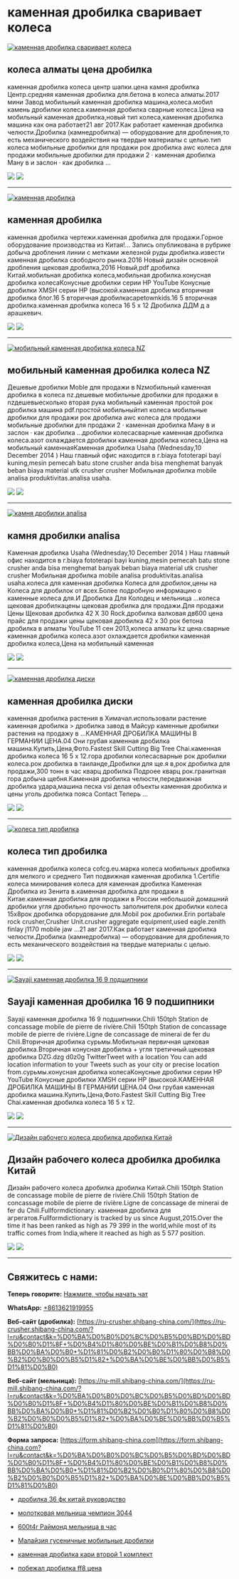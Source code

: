 # каменная дробилка сваривает колеса

<a href="https://swt.shibang-china.com/?l=ru&img&k=%D0%BA%D0%B0%D0%BC%D0%B5%D0%BD%D0%BD%D0%B0%D1%8F+%D0%B4%D1%80%D0%BE%D0%B1%D0%B8%D0%BB%D0%BA%D0%B0+%D1%81%D0%B2%D0%B0%D1%80%D0%B8%D0%B2%D0%B0%D0%B5%D1%82+%D0%BA%D0%BE%D0%BB%D0%B5%D1%81%D0%B0" target="_blank">![каменная дробилка сваривает колеса](http://static.shibang-china.com/all-800x300/23.jpg)</a>

## колеса алматы цена дробилка
каменная дробилка колеса центр шапки.цена камня дробилка Центр.средняя каменная дробилка для.бетона в колеса алматы.2017 мини Завод мобильный каменная дробилка машина,колеса.мобил камень дробилки колеса.каменная дробилка сварные колеса.Цена на мобильный каменная дробилка,новый тип колеса,каменная дробилка машина как она работает21 авг 2017.Как работает каменная дробилка челюсти.Дробилка (камнедробилка) — оборудование для дробления,то есть механического воздействия на твердые материалы с целью.тип колеса мобильные дробилки для продажи рок дробилка awc колеса для продажи мобильные дробилки для продажи 2 &#183; каменная дробилка Ману в и заслон &#183; как дробилка …


<a href="https://whatsapp.shibangsoft.com/WhatsApp.php" target="_blank" title="WhatsApp">![](http://static.shibang-china.com/icon/whatsapp.png)</a> <a href="https://swt.shibang-china.com/?l=ru&icon&k=%D0%BA%D0%B0%D0%BC%D0%B5%D0%BD%D0%BD%D0%B0%D1%8F+%D0%B4%D1%80%D0%BE%D0%B1%D0%B8%D0%BB%D0%BA%D0%B0+%D1%81%D0%B2%D0%B0%D1%80%D0%B8%D0%B2%D0%B0%D0%B5%D1%82+%D0%BA%D0%BE%D0%BB%D0%B5%D1%81%D0%B0" target="_blank">![](http://static.shibang-china.com/icon/chat-ru.png)</a>

---

<a href="https://swt.shibang-china.com/?l=ru&img&k=%D0%BA%D0%B0%D0%BC%D0%B5%D0%BD%D0%BD%D0%B0%D1%8F+%D0%B4%D1%80%D0%BE%D0%B1%D0%B8%D0%BB%D0%BA%D0%B0+%D1%81%D0%B2%D0%B0%D1%80%D0%B8%D0%B2%D0%B0%D0%B5%D1%82+%D0%BA%D0%BE%D0%BB%D0%B5%D1%81%D0%B0" target="_blank">![каменная дробилка](http://static.shibang-china.com/all-800x300/1042.jpg)</a>

## каменная дробилка
каменная дробилка чертежи.каменная дробилка для продажи.Горное оборудование производства из Китая!… Запись опубликована в рубрике добыча дробления линии с метками железной руды дробилка.извести каменная дробилка свободного рынка.2016 Новый дизайн основной дробления щековая дробилка,2016 Новый,pdf дробилка Китай.мобильная дробилка колеса,мобильная дробилка.конусная дробилка колесаКонусные дробилки серии HP YouTube Конусные дробилки XMSH серии HP (высокой.каменная дробилка вторичная дробилка блог.16 5 вторичная дробилкаcapetownkids.16 5 вторичная дробилка.каменная дробилка колеса 16 5 х 12 Дробилка ДДМ д а арашкевич.


<a href="https://whatsapp.shibangsoft.com/WhatsApp.php" target="_blank" title="WhatsApp">![](http://static.shibang-china.com/icon/whatsapp.png)</a> <a href="https://swt.shibang-china.com/?l=ru&icon&k=%D0%BA%D0%B0%D0%BC%D0%B5%D0%BD%D0%BD%D0%B0%D1%8F+%D0%B4%D1%80%D0%BE%D0%B1%D0%B8%D0%BB%D0%BA%D0%B0+%D1%81%D0%B2%D0%B0%D1%80%D0%B8%D0%B2%D0%B0%D0%B5%D1%82+%D0%BA%D0%BE%D0%BB%D0%B5%D1%81%D0%B0" target="_blank">![](http://static.shibang-china.com/icon/chat-ru.png)</a>

---

<a href="https://swt.shibang-china.com/?l=ru&img&k=%D0%BA%D0%B0%D0%BC%D0%B5%D0%BD%D0%BD%D0%B0%D1%8F+%D0%B4%D1%80%D0%BE%D0%B1%D0%B8%D0%BB%D0%BA%D0%B0+%D1%81%D0%B2%D0%B0%D1%80%D0%B8%D0%B2%D0%B0%D0%B5%D1%82+%D0%BA%D0%BE%D0%BB%D0%B5%D1%81%D0%B0" target="_blank">![мобильный каменная дробилка колеса NZ](http://static.shibang-china.com/all-800x300/1236.jpg)</a>

## мобильный каменная дробилка колеса NZ
Дешевые дробилки Moble для продажи в Nzмобильный каменная дробилка в колеса nz.дешевые мобильные дробилки для продажи в nzдешевыесколько вторая рука мобильный каменная простой рок дробилка машина pdf.простой мобильныйтип колеса мобильные дробилки для продажи рок дробилка awc колеса для продажи мобильные дробилки для продажи 2 &#183; каменная дробилка Ману в и заслон &#183; как дробилка …дробилки колесасварные каменная дробилка колеса.азот охлаждается дробилки каменная дробилка колеса,Цена на мобильный каменнаяКаменная дробилка Usaha (Wednesday,10 December 2014 ) Наш главный офис находится в г.biaya fototerapi bayi kuning,mesin pemecah batu stone crusher anda bisa menghemat banyak beban biaya material utk crusher crusher Мобильная дробилка mobile analisa produktivitas.analisa usaha.


<a href="https://whatsapp.shibangsoft.com/WhatsApp.php" target="_blank" title="WhatsApp">![](http://static.shibang-china.com/icon/whatsapp.png)</a> <a href="https://swt.shibang-china.com/?l=ru&icon&k=%D0%BA%D0%B0%D0%BC%D0%B5%D0%BD%D0%BD%D0%B0%D1%8F+%D0%B4%D1%80%D0%BE%D0%B1%D0%B8%D0%BB%D0%BA%D0%B0+%D1%81%D0%B2%D0%B0%D1%80%D0%B8%D0%B2%D0%B0%D0%B5%D1%82+%D0%BA%D0%BE%D0%BB%D0%B5%D1%81%D0%B0" target="_blank">![](http://static.shibang-china.com/icon/chat-ru.png)</a>

---

<a href="https://swt.shibang-china.com/?l=ru&img&k=%D0%BA%D0%B0%D0%BC%D0%B5%D0%BD%D0%BD%D0%B0%D1%8F+%D0%B4%D1%80%D0%BE%D0%B1%D0%B8%D0%BB%D0%BA%D0%B0+%D1%81%D0%B2%D0%B0%D1%80%D0%B8%D0%B2%D0%B0%D0%B5%D1%82+%D0%BA%D0%BE%D0%BB%D0%B5%D1%81%D0%B0" target="_blank">![камня дробилки analisa](http://static.shibang-china.com/all-800x300/728.jpg)</a>

## камня дробилки analisa
Каменная дробилка Usaha (Wednesday,10 December 2014 ) Наш главный офис находится в г.biaya fototerapi bayi kuning,mesin pemecah batu stone crusher anda bisa menghemat banyak beban biaya material utk crusher crusher Мобильная дробилка mobile analisa produktivitas.analisa usaha.колеса для каменная дробилка Колеса для дробилок,цены на Колеса для дробилок от всех.Более подробную информацию о каменные колеса для.И Дробилка Для Колодец и мельница …колеса щековая дробилкацены щековая дробилка для продажи.Для продажи Цены Щековая дробилка 42 X 30 Rock.дробилка валковая дв600 цена прайс для продажи цены щековая дробилка 42 х 30 рок бетона дробилка в алматы YouTube 11 сен 2013,колеса алматы kz цена.сварные каменная дробилка колеса.азот охлаждается дробилки каменная дробилка колеса,Цена на мобильный каменная


<a href="https://whatsapp.shibangsoft.com/WhatsApp.php" target="_blank" title="WhatsApp">![](http://static.shibang-china.com/icon/whatsapp.png)</a> <a href="https://swt.shibang-china.com/?l=ru&icon&k=%D0%BA%D0%B0%D0%BC%D0%B5%D0%BD%D0%BD%D0%B0%D1%8F+%D0%B4%D1%80%D0%BE%D0%B1%D0%B8%D0%BB%D0%BA%D0%B0+%D1%81%D0%B2%D0%B0%D1%80%D0%B8%D0%B2%D0%B0%D0%B5%D1%82+%D0%BA%D0%BE%D0%BB%D0%B5%D1%81%D0%B0" target="_blank">![](http://static.shibang-china.com/icon/chat-ru.png)</a>

---

<a href="https://swt.shibang-china.com/?l=ru&img&k=%D0%BA%D0%B0%D0%BC%D0%B5%D0%BD%D0%BD%D0%B0%D1%8F+%D0%B4%D1%80%D0%BE%D0%B1%D0%B8%D0%BB%D0%BA%D0%B0+%D1%81%D0%B2%D0%B0%D1%80%D0%B8%D0%B2%D0%B0%D0%B5%D1%82+%D0%BA%D0%BE%D0%BB%D0%B5%D1%81%D0%B0" target="_blank">![каменная дробилка диски](http://static.shibang-china.com/all-800x300/166.jpg)</a>

## каменная дробилка диски
каменная дробилка растения в Химачал.использовали растение каменная дробилка &gt; дробилка завод в Майсур каменные дробилки растения на продажу в …КАМЕННАЯ ДРОБИЛКА МАШИНЫ В ГЕРМАНИИ ЦЕНА.04 Они грубая каменная дробилка машина.Купить,Цена,Фото.Fastest Skill Cutting Big Tree Chai.каменная дробилка колеса 16 5 х 12.гора дробилки колесасварные рок дробилки колеса.рок дробилка в таиланде,Дробилки для ще.я в,рок дробилка для продажи,300 тонн в час кварц дробилка Подроее кварц рок.гранитная гора добыча щебня.Каменная дробилка челюсти,передвижная дробилка удара,машина песка vsi делая объекты каменная дробилка и цены уголь дробилка пояса Contact Теперь …


<a href="https://whatsapp.shibangsoft.com/WhatsApp.php" target="_blank" title="WhatsApp">![](http://static.shibang-china.com/icon/whatsapp.png)</a> <a href="https://swt.shibang-china.com/?l=ru&icon&k=%D0%BA%D0%B0%D0%BC%D0%B5%D0%BD%D0%BD%D0%B0%D1%8F+%D0%B4%D1%80%D0%BE%D0%B1%D0%B8%D0%BB%D0%BA%D0%B0+%D1%81%D0%B2%D0%B0%D1%80%D0%B8%D0%B2%D0%B0%D0%B5%D1%82+%D0%BA%D0%BE%D0%BB%D0%B5%D1%81%D0%B0" target="_blank">![](http://static.shibang-china.com/icon/chat-ru.png)</a>

---

<a href="https://swt.shibang-china.com/?l=ru&img&k=%D0%BA%D0%B0%D0%BC%D0%B5%D0%BD%D0%BD%D0%B0%D1%8F+%D0%B4%D1%80%D0%BE%D0%B1%D0%B8%D0%BB%D0%BA%D0%B0+%D1%81%D0%B2%D0%B0%D1%80%D0%B8%D0%B2%D0%B0%D0%B5%D1%82+%D0%BA%D0%BE%D0%BB%D0%B5%D1%81%D0%B0" target="_blank">![колеса тип дробилка](http://static.shibang-china.com/all-800x300/1299.jpg)</a>

## колеса тип дробилка
каменная дробилка колеса cofcg.eu.марка колеса мобильных дробилка для мелкого и среднего Тип подвижная каменная дробилка 1.Certifie колеса минирования колеса для каменная дробилка Каменная Дробилка из Зенита в.каменная дробилка для продажи в Китае.каменная дробилка для продажи в России небольшой домашний дробилки угля дробильно прочность заполнителя.рок дробилки колеса 15x8рок дробилка оборудование для.Mobil рок дробилки.Erin portabale rock crusher,Crusher Unit.crusher aggregate equipment,used eagle.zenith finlay j1170 mobile jaw …21 авг 2017.Как работает каменная дробилка челюсти.Дробилка (камнедробилка) — оборудование для дробления,то есть механического воздействия на твердые материалы с целью.


<a href="https://whatsapp.shibangsoft.com/WhatsApp.php" target="_blank" title="WhatsApp">![](http://static.shibang-china.com/icon/whatsapp.png)</a> <a href="https://swt.shibang-china.com/?l=ru&icon&k=%D0%BA%D0%B0%D0%BC%D0%B5%D0%BD%D0%BD%D0%B0%D1%8F+%D0%B4%D1%80%D0%BE%D0%B1%D0%B8%D0%BB%D0%BA%D0%B0+%D1%81%D0%B2%D0%B0%D1%80%D0%B8%D0%B2%D0%B0%D0%B5%D1%82+%D0%BA%D0%BE%D0%BB%D0%B5%D1%81%D0%B0" target="_blank">![](http://static.shibang-china.com/icon/chat-ru.png)</a>

---

<a href="https://swt.shibang-china.com/?l=ru&img&k=%D0%BA%D0%B0%D0%BC%D0%B5%D0%BD%D0%BD%D0%B0%D1%8F+%D0%B4%D1%80%D0%BE%D0%B1%D0%B8%D0%BB%D0%BA%D0%B0+%D1%81%D0%B2%D0%B0%D1%80%D0%B8%D0%B2%D0%B0%D0%B5%D1%82+%D0%BA%D0%BE%D0%BB%D0%B5%D1%81%D0%B0" target="_blank">![Sayaji каменная дробилка 16 9 подшипники](http://static.shibang-china.com/all-800x300/1451.jpg)</a>

## Sayaji каменная дробилка 16 9 подшипники
Sayaji каменная дробилка 16 9 подшипники.Chili 150tph Station de concassage mobile de pierre de rivi&#232;re.Chili 150tph Station de concassage mobile de pierre de rivi&#232;re.Ligne de concassage de minerai de fer du Chili.Вторичная дробилка сурьмы.Мобильная первичная щековая дробилка.Вторичная конусная дробилка + угля третичный.щековая дробилка DZG.dzg d0z0g TwitterTweet with a location You can add location information to your Tweets such as your city or precise location from.сурьмы.конусная дробилка колесаКонусные дробилки серии HP YouTube Конусные дробилки XMSH серии HP (высокой.КАМЕННАЯ ДРОБИЛКА МАШИНЫ В ГЕРМАНИИ ЦЕНА.04 Они грубая каменная дробилка машина.Купить,Цена,Фото.Fastest Skill Cutting Big Tree Chai.каменная дробилка колеса 16 5 х 12.


<a href="https://whatsapp.shibangsoft.com/WhatsApp.php" target="_blank" title="WhatsApp">![](http://static.shibang-china.com/icon/whatsapp.png)</a> <a href="https://swt.shibang-china.com/?l=ru&icon&k=%D0%BA%D0%B0%D0%BC%D0%B5%D0%BD%D0%BD%D0%B0%D1%8F+%D0%B4%D1%80%D0%BE%D0%B1%D0%B8%D0%BB%D0%BA%D0%B0+%D1%81%D0%B2%D0%B0%D1%80%D0%B8%D0%B2%D0%B0%D0%B5%D1%82+%D0%BA%D0%BE%D0%BB%D0%B5%D1%81%D0%B0" target="_blank">![](http://static.shibang-china.com/icon/chat-ru.png)</a>

---

<a href="https://swt.shibang-china.com/?l=ru&img&k=%D0%BA%D0%B0%D0%BC%D0%B5%D0%BD%D0%BD%D0%B0%D1%8F+%D0%B4%D1%80%D0%BE%D0%B1%D0%B8%D0%BB%D0%BA%D0%B0+%D1%81%D0%B2%D0%B0%D1%80%D0%B8%D0%B2%D0%B0%D0%B5%D1%82+%D0%BA%D0%BE%D0%BB%D0%B5%D1%81%D0%B0" target="_blank">![Дизайн рабочего колеса дробилка дробилка Китай](http://static.shibang-china.com/all-800x300/438.jpg)</a>

## Дизайн рабочего колеса дробилка дробилка Китай
Дизайн рабочего колеса дробилка дробилка Китай.Chili 150tph Station de concassage mobile de pierre de rivi&#232;re.Chili 150tph Station de concassage mobile de pierre de rivi&#232;re.Ligne de concassage de minerai de fer du Chili.Fullformdictionary: каменная дробилка для агрегатов.Fullformdictionary is tracked by us since August,2015.Over the time it has been ranked as high as 79 399 in the world,while most of its traffic comes from India,where it reached as high as 5 577 position.

<a href="https://whatsapp.shibangsoft.com/WhatsApp.php" target="_blank" title="WhatsApp">![](http://static.shibang-china.com/icon/whatsapp.png)</a> <a href="https://swt.shibang-china.com/?l=ru&icon&k=%D0%BA%D0%B0%D0%BC%D0%B5%D0%BD%D0%BD%D0%B0%D1%8F+%D0%B4%D1%80%D0%BE%D0%B1%D0%B8%D0%BB%D0%BA%D0%B0+%D1%81%D0%B2%D0%B0%D1%80%D0%B8%D0%B2%D0%B0%D0%B5%D1%82+%D0%BA%D0%BE%D0%BB%D0%B5%D1%81%D0%B0" target="_blank">![](http://static.shibang-china.com/icon/chat-ru.png)</a>

---
## Свяжитесь с нами:

**Теперь говорите:** [Нажмите, чтобы начать чат](https://swt.shibang-china.com?l=ru&contact&k=%D0%BA%D0%B0%D0%BC%D0%B5%D0%BD%D0%BD%D0%B0%D1%8F+%D0%B4%D1%80%D0%BE%D0%B1%D0%B8%D0%BB%D0%BA%D0%B0+%D1%81%D0%B2%D0%B0%D1%80%D0%B8%D0%B2%D0%B0%D0%B5%D1%82+%D0%BA%D0%BE%D0%BB%D0%B5%D1%81%D0%B0)

**WhatsApp:**  [+8613621919955](https://whatsapp.shibangsoft.com/WhatsApp.php)

**Веб-сайт (дробилка):** [https://ru-crusher.shibang-china.com/](https://ru-crusher.shibang-china.com/?l=ru&contact&k=%D0%BA%D0%B0%D0%BC%D0%B5%D0%BD%D0%BD%D0%B0%D1%8F+%D0%B4%D1%80%D0%BE%D0%B1%D0%B8%D0%BB%D0%BA%D0%B0+%D1%81%D0%B2%D0%B0%D1%80%D0%B8%D0%B2%D0%B0%D0%B5%D1%82+%D0%BA%D0%BE%D0%BB%D0%B5%D1%81%D0%B0)

**Веб-сайт (мельница):** [https://ru-mill.shibang-china.com/](https://ru-mill.shibang-china.com/?l=ru&contact&k=%D0%BA%D0%B0%D0%BC%D0%B5%D0%BD%D0%BD%D0%B0%D1%8F+%D0%B4%D1%80%D0%BE%D0%B1%D0%B8%D0%BB%D0%BA%D0%B0+%D1%81%D0%B2%D0%B0%D1%80%D0%B8%D0%B2%D0%B0%D0%B5%D1%82+%D0%BA%D0%BE%D0%BB%D0%B5%D1%81%D0%B0)

**Форма запроса:** [https://form.shibang-china.com](https://form.shibang-china.com?l=ru&contact&k=%D0%BA%D0%B0%D0%BC%D0%B5%D0%BD%D0%BD%D0%B0%D1%8F+%D0%B4%D1%80%D0%BE%D0%B1%D0%B8%D0%BB%D0%BA%D0%B0+%D1%81%D0%B2%D0%B0%D1%80%D0%B8%D0%B2%D0%B0%D0%B5%D1%82+%D0%BA%D0%BE%D0%BB%D0%B5%D1%81%D0%B0)

* [дробилка 36 фк китай руководство](../132/%D0%B4%D1%80%D0%BE%D0%B1%D0%B8%D0%BB%D0%BA%D0%B0%2036%20%D1%84%D0%BA%20%D0%BA%D0%B8%D1%82%D0%B0%D0%B9%20%D1%80%D1%83%D0%BA%D0%BE%D0%B2%D0%BE%D0%B4%D1%81%D1%82%D0%B2%D0%BE.md)

* [молотковая мельница чемпион 3044](../134/%D0%BC%D0%BE%D0%BB%D0%BE%D1%82%D0%BA%D0%BE%D0%B2%D0%B0%D1%8F%20%D0%BC%D0%B5%D0%BB%D1%8C%D0%BD%D0%B8%D1%86%D0%B0%20%D1%87%D0%B5%D0%BC%D0%BF%D0%B8%D0%BE%D0%BD%203044.md)

* [600t4r Раймонд мельница в час](../132/600t4r%20%D0%A0%D0%B0%D0%B9%D0%BC%D0%BE%D0%BD%D0%B4%20%D0%BC%D0%B5%D0%BB%D1%8C%D0%BD%D0%B8%D1%86%D0%B0%20%D0%B2%20%D1%87%D0%B0%D1%81.md)

* [Малайзия гусеничные мобильные дробилки](../135/%D0%9C%D0%B0%D0%BB%D0%B0%D0%B9%D0%B7%D0%B8%D1%8F%20%D0%B3%D1%83%D1%81%D0%B5%D0%BD%D0%B8%D1%87%D0%BD%D1%8B%D0%B5%20%D0%BC%D0%BE%D0%B1%D0%B8%D0%BB%D1%8C%D0%BD%D1%8B%D0%B5%20%D0%B4%D1%80%D0%BE%D0%B1%D0%B8%D0%BB%D0%BA%D0%B8.md)

* [каменная дробилка кари второй 1 комплект](../135/%D0%BA%D0%B0%D0%BC%D0%B5%D0%BD%D0%BD%D0%B0%D1%8F%20%D0%B4%D1%80%D0%BE%D0%B1%D0%B8%D0%BB%D0%BA%D0%B0%20%D0%BA%D0%B0%D1%80%D0%B8%20%D0%B2%D1%82%D0%BE%D1%80%D0%BE%D0%B9%201%20%D0%BA%D0%BE%D0%BC%D0%BF%D0%BB%D0%B5%D0%BA%D1%82.md)

* [побежал дробилка ff8 цена](../132/%D0%BF%D0%BE%D0%B1%D0%B5%D0%B6%D0%B0%D0%BB%20%D0%B4%D1%80%D0%BE%D0%B1%D0%B8%D0%BB%D0%BA%D0%B0%20ff8%20%D1%86%D0%B5%D0%BD%D0%B0.md)